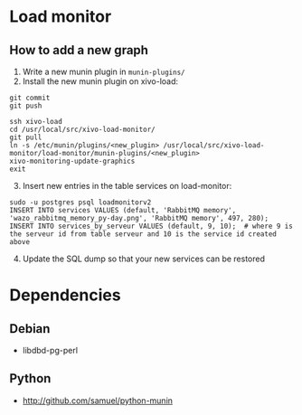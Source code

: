 # Load monitor

## How to add a new graph

1. Write a new munin plugin in `munin-plugins/`
2. Install the new munin plugin on xivo-load:

```
git commit
git push

ssh xivo-load
cd /usr/local/src/xivo-load-monitor/
git pull
ln -s /etc/munin/plugins/<new_plugin> /usr/local/src/xivo-load-monitor/load-monitor/munin-plugins/<new_plugin>
xivo-monitoring-update-graphics
exit
```

3. Insert new entries in the table services on load-monitor:

```
sudo -u postgres psql loadmonitorv2
INSERT INTO services VALUES (default, 'RabbitMQ memory', 'wazo_rabbitmq_memory_py-day.png', 'RabbitMQ memory', 497, 280);
INSERT INTO services_by_serveur VALUES (default, 9, 10);  # where 9 is the serveur id from table serveur and 10 is the service id created above
```

4. Update the SQL dump so that your new services can be restored

# Dependencies

## Debian

* libdbd-pg-perl

## Python

* http://github.com/samuel/python-munin
